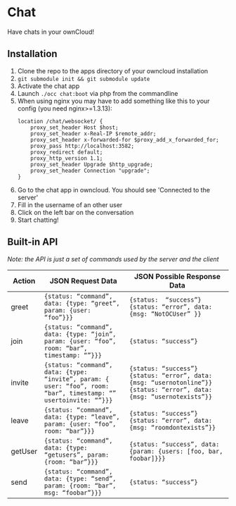 Chat
====

Have chats in your ownCloud!

## Installation
1.	Clone the repo to the apps directory of your owncloud installation
2.	`git submodule init && git submodule update`
3. 	Activate the chat app
4.	Launch `./occ chat:boot` via php from the commandline
5.	When using nginx you may have to add something like this to your config (you need nginx>=1.3.13):
	```
	location /chat/websocket/ {
		proxy_set_header Host $host;
		proxy_set_header x-Real-IP $remote_addr;
		proxy_set_header x-forwarded-for $proxy_add_x_forwarded_for;
		proxy_pass http://localhost:3582;
		proxy_redirect default;
		proxy_http_version 1.1;
		proxy_set_header Upgrade $http_upgrade;
		proxy_set_header Connection "upgrade";
	}
	```
6. 	Go to the chat app in owncloud. You should see 'Connected to the server'
7. 	Fill in the username of an other user
8. 	Click on the left bar on the conversation
9. 	Start chatting!


## Built-in API
*Note: the API is just a set of commands used by the server and the client*

 Action  | JSON Request Data   | JSON Possible Response Data  
 --- | --- | ---
 greet | `{status: “command”, data: {type: “greet”, param: {user: “foo”}}}` | `{status:  “success”}` `{status: “error”, data: {msg: “NotOCUser” }}`
 join | `{status: “command”, data: {type: “join”, param: {user: “foo”, room: “bar”, timestamp: “”}}}` | `{status: “success”}`
 invite | `{status: “command”, data: {type: “invite”, param: { user: “foo”, room: “bar”, timestamp: “” usertoinvite: “”}}}` | `{status: “success”} {status: “error”, data: {msg: “usernotonline”}}` `{status: “error”, data: {msg: “usernotexists”}}`
leave | `{status: “command”, data: {type: “leave”, param: {user: “foo”, room: “bar”}}}` | `{status: “success”}` `{status: “error”, data: {msg: “roomdontexists”}}`
getUser | `{status: “command”, data: {type: “getusers”, param: {room: “bar”}}}` | `{status: “success”, data: {param: {users: [foo, bar, foobar]}}}`
send | `{status: “command”, data: {type: “send”, param: {room: “bar”, msg: “foobar”}}}` | `{status: “success”}`
